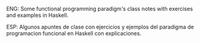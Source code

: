 ENG: 
Some functional programming paradigm's class notes with exercises and examples in Haskell.

ESP:
Algunos apuntes de clase con ejercicios y ejemplos del paradigma de programacion funcional en Haskell con explicaciones.


